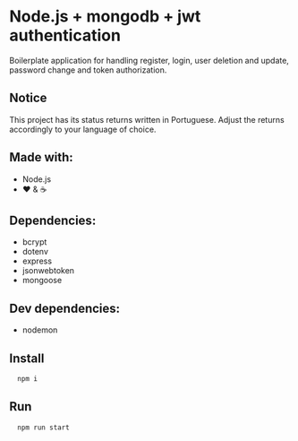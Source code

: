 
# Node.js + mongodb + jwt authentication

Boilerplate application for handling register, login, user deletion and update, password change and token authorization.

## Notice
This project has its status returns written in Portuguese. Adjust the returns accordingly to your language of choice.

## Made with:
- Node.js
- ❤ & ☕


## Dependencies:
- bcrypt
- dotenv
- express
- jsonwebtoken
- mongoose


## Dev dependencies:
- nodemon


## Install

```bash
  npm i
```


## Run

```bash
  npm run start
```
